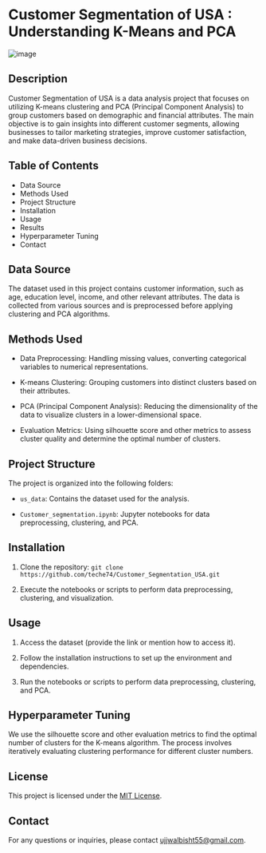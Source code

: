# Customer Segmentation of USA : Understanding K-Means and PCA


![image](https://github.com/teche74/Customer_Segmentation_USA/assets/129526047/8f26dae0-1600-4981-8a9a-d7eb53617b6d)

## Description

Customer Segmentation of USA is a data analysis project that focuses on utilizing K-means clustering and PCA (Principal Component Analysis) to group customers based on demographic and financial attributes. The main objective is to gain insights into different customer segments, allowing businesses to tailor marketing strategies, improve customer satisfaction, and make data-driven business decisions.

## Table of Contents

- Data Source
- Methods Used
- Project Structure
- Installation
- Usage
- Results
- Hyperparameter Tuning
- Contact

## Data Source

The dataset used in this project contains customer information, such as age, education level, income, and other relevant attributes. The data is collected from various sources and is preprocessed before applying clustering and PCA algorithms.

## Methods Used

- Data Preprocessing: Handling missing values, converting categorical variables to numerical representations.

- K-means Clustering: Grouping customers into distinct clusters based on their attributes.

- PCA (Principal Component Analysis): Reducing the dimensionality of the data to visualize clusters in a lower-dimensional space.

- Evaluation Metrics: Using silhouette score and other metrics to assess cluster quality and determine the optimal number of clusters.

## Project Structure

The project is organized into the following folders:

- `us_data`: Contains the dataset used for the analysis.

- `Customer_segmentation.ipynb`: Jupyter notebooks for data preprocessing, clustering, and PCA.

  
## Installation

1. Clone the repository: `git clone https://github.com/teche74/Customer_Segmentation_USA.git`

3. Execute the notebooks or scripts to perform data preprocessing, clustering, and visualization.

## Usage

1. Access the dataset (provide the link or mention how to access it).

2. Follow the installation instructions to set up the environment and dependencies.

3. Run the notebooks or scripts to perform data preprocessing, clustering, and PCA.

## Hyperparameter Tuning

We use the silhouette score and other evaluation metrics to find the optimal number of clusters for the K-means algorithm. The process involves iteratively evaluating clustering performance for different cluster numbers.

## License

This project is licensed under the [MIT License](LICENSE).

## Contact

For any questions or inquiries, please contact [ujjwalbisht55@gmail.com](mailto:ujjwalbisht55@gmail.com).
